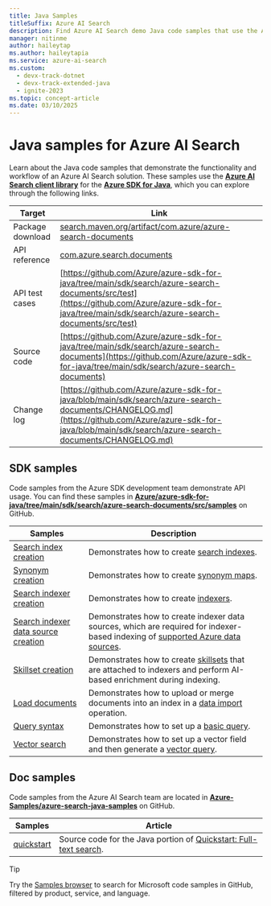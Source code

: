 ```yaml
---
title: Java Samples
titleSuffix: Azure AI Search
description: Find Azure AI Search demo Java code samples that use the Azure .NET SDK for Java.
manager: nitinme
author: haileytap
ms.author: haileytapia
ms.service: azure-ai-search
ms.custom:
  - devx-track-dotnet
  - devx-track-extended-java
  - ignite-2023
ms.topic: concept-article
ms.date: 03/10/2025
---
```


# Java samples for Azure AI Search

Learn about the Java code samples that demonstrate the functionality and workflow of an Azure AI Search solution. These samples use the [**Azure AI Search client library**](/java/api/overview/azure/search-documents-readme) for the [**Azure SDK for Java**](/azure/developer/java/sdk), which you can explore through the following links.

| Target | Link |
|--------|------|
| Package download | [search.maven.org/artifact/com.azure/azure-search-documents](https://search.maven.org/artifact/com.azure/azure-search-documents) |
| API reference | [com.azure.search.documents](/java/api/com.azure.search.documents)  |
| API test cases | [https://github.com/Azure/azure-sdk-for-java/tree/main/sdk/search/azure-search-documents/src/test](https://github.com/Azure/azure-sdk-for-java/tree/main/sdk/search/azure-search-documents/src/test) |
| Source code | [https://github.com/Azure/azure-sdk-for-java/tree/main/sdk/search/azure-search-documents](https://github.com/Azure/azure-sdk-for-java/tree/main/sdk/search/azure-search-documents)  |
| Change log | [https://github.com/Azure/azure-sdk-for-java/blob/main/sdk/search/azure-search-documents/CHANGELOG.md](https://github.com/Azure/azure-sdk-for-java/blob/main/sdk/search/azure-search-documents/CHANGELOG.md) |

## SDK samples

Code samples from the Azure SDK development team demonstrate API usage. You can find these samples in [**Azure/azure-sdk-for-java/tree/main/sdk/search/azure-search-documents/src/samples**](https://github.com/Azure/azure-sdk-for-java/tree/main/sdk/search/azure-search-documents/src/samples) on GitHub.

| Samples | Description |
|---------|-------------|
| [Search index creation](https://github.com/Azure/azure-sdk-for-java/blob/main/sdk/search/azure-search-documents/src/samples/java/com/azure/search/documents/indexes/CreateIndexExample.java) | Demonstrates how to create [search indexes](search-what-is-an-index.md). |
| [Synonym creation](https://github.com/Azure/azure-sdk-for-java/blob/main/sdk/search/azure-search-documents/src/samples/java/com/azure/search/documents/SynonymMapsCreateExample.java) | Demonstrates how to create [synonym maps](search-synonyms.md).  |
| [Search indexer creation](https://github.com/Azure/azure-sdk-for-java/blob/main/sdk/search/azure-search-documents/src/samples/java/com/azure/search/documents/indexes/CreateIndexerExample.java) | Demonstrates how to create [indexers](search-indexer-overview.md). |
| [Search indexer data source creation](https://github.com/Azure/azure-sdk-for-java/blob/main/sdk/search/azure-search-documents/src/samples/java/com/azure/search/documents/indexes/DataSourceExample.java) | Demonstrates how to create indexer data sources, which are required for indexer-based indexing of [supported Azure data sources](search-indexer-overview.md#supported-data-sources). |
| [Skillset creation](https://github.com/Azure/azure-sdk-for-java/blob/main/sdk/search/azure-search-documents/src/samples/java/com/azure/search/documents/indexes/CreateSkillsetExample.java) |  Demonstrates how to create [skillsets](cognitive-search-working-with-skillsets.md) that are attached to indexers and perform AI-based enrichment during indexing. |
| [Load documents](https://github.com/Azure/azure-sdk-for-java/blob/main/sdk/search/azure-search-documents/src/samples/java/com/azure/search/documents/IndexContentManagementExample.java) | Demonstrates how to upload or merge documents into an index in a [data import](search-what-is-data-import.md) operation. |
| [Query syntax](https://github.com/Azure/azure-sdk-for-java/blob/main/sdk/search/azure-search-documents/src/samples/java/com/azure/search/documents/SearchAsyncWithFullyTypedDocumentsExample.java) | Demonstrates how to set up a [basic query](search-query-overview.md). |
| [Vector search](https://github.com/Azure/azure-sdk-for-java/blob/main/sdk/search/azure-search-documents/src/samples/java/com/azure/search/documents/VectorSearchExample.java) | Demonstrates how to set up a vector field and then generate a [vector query](vector-search-how-to-query.md). |

## Doc samples

Code samples from the Azure AI Search team are located in [**Azure-Samples/azure-search-java-samples**](https://github.com/Azure-Samples/azure-search-java-samples) on GitHub.

| Samples | Article | 
|---------|-------------|
| [quickstart](https://github.com/Azure-Samples/azure-search-java-samples/tree/main/quickstart) | Source code for the Java portion of [Quickstart: Full-text search](search-get-started-text.md). |

> [!TIP]
> Try the [Samples browser](/samples/browse/?languages=java&products=azure-cognitive-search) to search for Microsoft code samples in GitHub, filtered by product, service, and language.
